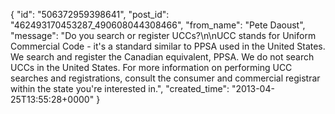  {
   "id": "506372959398641",
   "post_id": "462493170453287_490608044308466",
   "from_name": "Pete Daoust",
   "message": "Do you search or register UCCs?\n\nUCC stands for Uniform Commercial Code - it's a standard similar to PPSA used in the United States. We search and register the Canadian equivalent, PPSA. We do not search UCCs in the United States. For more information on performing UCC searches and registrations, consult the consumer and commercial registrar within the state you're interested in.",
   "created_time": "2013-04-25T13:55:28+0000"
 }
